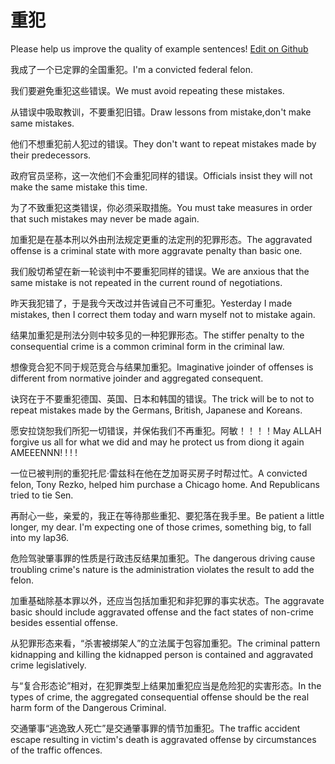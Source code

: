 # 重犯

Please help us improve the quality of example sentences! [Edit on Github](https://github.com/jiyushe/jiyu-example-sentence-source/blob/main/chinese/chongfan.md)

<p><span class="chinese">我成了一个已定罪的全国重犯。</span><span class="english">I'm a convicted federal felon.</span></p>

<p><span class="chinese">我们要避免重犯这些错误。</span><span class="english">We must avoid repeating these mistakes.</span></p>

<p><span class="chinese">从错误中吸取教训，不要重犯旧错。</span><span class="english">Draw lessons from mistake,don't make same mistakes.</span></p>

<p><span class="chinese">他们不想重犯前人犯过的错误。</span><span class="english">They don't want to repeat mistakes made by their predecessors.</span></p>

<p><span class="chinese">政府官员坚称，这一次他们不会重犯同样的错误。</span><span class="english">Officials insist they will not make the same mistake this time.</span></p>

<p><span class="chinese">为了不致重犯这类错误，你必须采取措施。</span><span class="english">You must take measures in order that such mistakes may never be made again.</span></p>

<p><span class="chinese">加重犯是在基本刑以外由刑法规定更重的法定刑的犯罪形态。</span><span class="english">The aggravated offense is a criminal state with more aggravate penalty than basic one.</span></p>

<p><span class="chinese">我们殷切希望在新一轮谈判中不要重犯同样的错误。</span><span class="english">We are anxious that the same mistake is not repeated in the current round of negotiations.</span></p>

<p><span class="chinese">昨天我犯错了，于是我今天改过并告诫自己不可重犯。</span><span class="english">Yesterday I made mistakes, then I correct them today and warn myself not to mistake again.</span></p>

<p><span class="chinese">结果加重犯是刑法分则中较多见的一种犯罪形态。</span><span class="english">The stiffer penalty to the consequential crime is a common criminal form in the criminal law.</span></p>

<p><span class="chinese">想像竞合犯不同于规范竞合与结果加重犯。</span><span class="english">Imaginative joinder of offenses is different from normative joinder and aggregated consequent.</span></p>

<p><span class="chinese">诀窍在于不要重犯德国、英国、日本和韩国的错误。</span><span class="english">The trick will be to not to repeat mistakes made by the Germans, British, Japanese and Koreans.</span></p>

<p><span class="chinese">愿安拉饶恕我们所犯一切错误，并保佑我们不再重犯。阿敏！！！！</span><span class="english">May ALLAH forgive us all for what we did and may he protect us from diong it again AMEEENNN! ! ! !</span></p>

<p><span class="chinese">一位已被判刑的重犯托尼·雷兹科在他在芝加哥买房子时帮过忙。</span><span class="english">A convicted felon, Tony Rezko, helped him purchase a Chicago home. And Republicans tried to tie Sen.</span></p>

<p><span class="chinese">再耐心一些，亲爱的，我正在等待那些重犯、要犯落在我手里。</span><span class="english">Be patient a little longer, my dear. I'm expecting one of those crimes, something big, to fall into my lap36.</span></p>

<p><span class="chinese">危险驾驶肇事罪的性质是行政违反结果加重犯。</span><span class="english">The dangerous driving cause troubling crime's nature is the administration violates the result to add the felon.</span></p>

<p><span class="chinese">加重基础除基本罪以外，还应当包括加重犯和非犯罪的事实状态。</span><span class="english">The aggravate basic should include aggravated offense and the fact states of non-crime besides essential offense.</span></p>

<p><span class="chinese">从犯罪形态来看，“杀害被绑架人”的立法属于包容加重犯。</span><span class="english">The criminal pattern kidnapping and killing the kidnapped person is contained and aggravated crime legislatively.</span></p>

<p><span class="chinese">与“复合形态论”相对，在犯罪类型上结果加重犯应当是危险犯的实害形态。</span><span class="english">In the types of crime, the aggregated consequential offense should be the real harm form of the Dangerous Criminal.</span></p>

<p><span class="chinese">交通肇事“逃逸致人死亡”是交通肇事罪的情节加重犯。</span><span class="english">The traffic accident escape resulting in victim's death is aggravated offense by circumstances of the traffic offences.</span></p>

